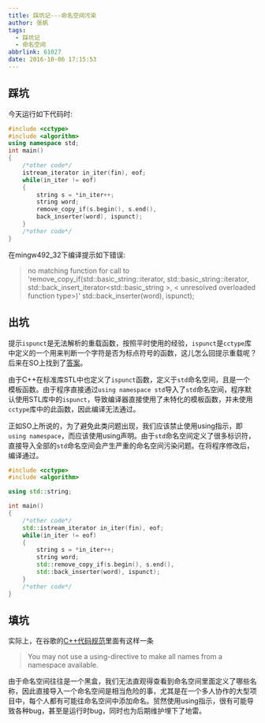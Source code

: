 ```yaml
---
title: 踩坑记---命名空间污染
author: 张帆
tags:
  - 踩坑记
  - 命名空间
abbrlink: 61027
date: 2016-10-06 17:15:53
---
```


## 踩坑

今天运行如下代码时:
``` c++
#include <cctype>
#include <algorithm>
using namespace std;
int main()
{
    /*other code*/
    istream_iterator in_iter(fin), eof;
    while(in_iter != eof)
    {
        string s = *in_iter++;
        string word;
        remove_copy_if(s.begin(), s.end(),
        back_inserter(word), ispunct);
    }
    /*other code*/
}
```
在mingw492_32下编译提示如下错误:

> no matching function for call to 'remove_copy_if(std::basic_string<char>::iterator, std::basic_string<char>::iterator, std::back_insert_iterator<std::basic_string<char> >, < unresolved overloaded function type>)' std::back_inserter(word), ispunct);

<!--more-->

## 出坑
提示`ispunct`是无法解析的重载函数，按照平时使用的经验，`ispunct`是`cctype`库中定义的一个用来判断一个字符是否为标点符号的函数，这儿怎么回提示重载呢？后来在SO上找到了[答案](http://stackoverflow.com/questions/27971249/what-are-the-function-requirements-to-use-as-the-predicate-in-the-find-if-from-t/27971406#27971406?newreg=70d779e948ef44c389fd40dcc5d213de)。

由于C++在标准库STL中也定义了`ispunct`函数，定义于`std`命名空间，且是一个模板函数。由于程序直接通过`using namespace std`导入了`std`命名空间，程序默认使用STL库中的`ispunct`，导致编译器直接使用了未特化的模板函数，并未使用`cctype`库中的此函数，因此编译无法通过。

正如SO上所说的，为了避免此类问题出现，我们应该禁止使用using指示，即`using namespace`，而应该使用using声明。由于`std`命名空间定义了很多标识符，直接导入全部的`std`命名空间会产生严重的命名空间污染问题。在将程序修改后，编译通过。
``` c++
#include <cctype>
#include <algorithm>

using std::string;

int main()
{
    /*other code*/
    std::istream_iterator in_iter(fin), eof;
    while(in_iter != eof)
    {
        string s = *in_iter++;
        string word;
        std::remove_copy_if(s.begin(), s.end(),
        std::back_inserter(word), ispunct);
    }
    /*other code*/
}
```

## 填坑

实际上，在谷歌的[C++代码规范](https://google.github.io/styleguide/cppguide.html#Namespaces)里面有这样一条

> You may not use a using-directive to make all names from a namespace available.

由于命名空间往往是一个黑盒，我们无法直观得查看到命名空间里面定义了哪些名称，因此直接导入一个命名空间是相当危险的事，尤其是在一个多人协作的大型项目中，每个人都有可能往命名空间中添加命名。贸然使用using指示，很有可能导致各种bug，甚至是运行时bug，同时也为后期维护埋下了地雷。
